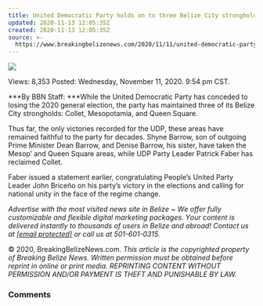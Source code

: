 ```yaml
---
title: United Democratic Party holds on to three Belize City strongholds
updated: 2020-11-13 12:05:35Z
created: 2020-11-13 12:05:35Z
source: >-
  https://www.breakingbelizenews.com/2020/11/11/united-democratic-party-holds-on-to-three-belize-city-strongholds/
---
```


![](https://www.breakingbelizenews.com/wp-content/uploads/2016/04/belize_elections_pup_udp_15_jpg_58709.jpg)

Views:  8,353
Posted: Wednesday, November 11, 2020. 9:54 pm CST.

***By BBN Staff: ***While the United Democratic Party has conceded to losing the 2020 general election, the party has maintained three of its Belize City strongholds: Collet, Mesopotamia, and Queen Square.

Thus far, the only victories recorded for the UDP, these areas have remained faithful to the party for decades. Shyne Barrow, son of outgoing Prime Minister Dean Barrow, and Denise Barrow, his sister, have taken the Mesop’ and Queen Square areas, while UDP Party Leader Patrick Faber has reclaimed Collet.

Faber issued a statement earlier, congratulating People’s United Party Leader John Briceño on his party’s victory in the elections and calling for national unity in the face of the regime change.

*Аdvеrtіѕе wіth thе most visited news site in Веlіzе ~ Wе оffеr fullу сuѕtоmіzаblе аnd flехіblе dіgіtаl mаrkеtіng расkаgеѕ. Yоur соntеnt іѕ dеlіvеrеd іnѕtаntlу tо thоuѕаndѕ оf uѕеrѕ іn Веlіzе аnd аbrоаd! Соntасt uѕ аt [[email protected]](https://www.breakingbelizenews.com/cdn-cgi/l/email-protection) оr саll uѕ аt 501-601-0315.*

© 2020, BreakingBelizeNews.com. *This article is the copyrighted property of Breaking Belize News. Written permission must be obtained before reprint in online or print media. REPRINTING CONTENT WITHOUT PERMISSION AND/OR PAYMENT IS THEFT AND PUNISHABLE BY LAW.*

### Comments